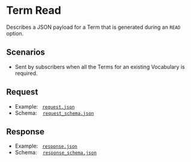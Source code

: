 # Term Read

Describes a JSON payload for a Term that is generated during an `READ` option.

## Scenarios

- Sent by subscribers when all the Terms for an existing Vocabulary is required.

## Request

- Example:&nbsp;&nbsp;&nbsp;[`request.json`](request.json)
- Schema:&nbsp;&nbsp;&nbsp;&nbsp;[`request_schema.json`](request_schema.json)

## Response

- Example:&nbsp;&nbsp;&nbsp;[`response.json`](response.json)
- Schema:&nbsp;&nbsp;&nbsp;&nbsp;[`response_schema.json`](response_schema.json)
